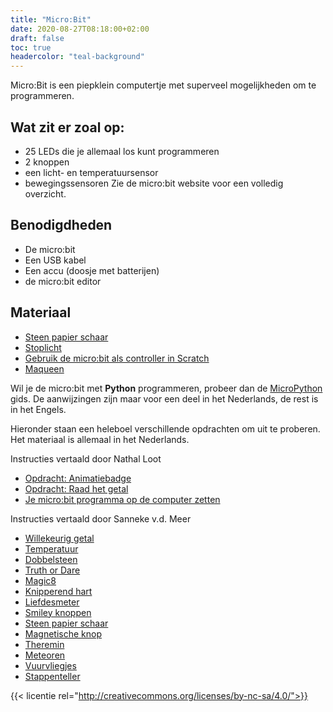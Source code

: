 ```yaml
---
title: "Micro:Bit"
date: 2020-08-27T08:18:00+02:00
draft: false
toc: true
headercolor: "teal-background"
---
```


Micro:Bit is een piepklein computertje met superveel mogelijkheden om te programmeren.
 
<!--more-->

## Wat zit er zoal op:

- 25 LEDs die je allemaal los kunt programmeren
- 2 knoppen
- een licht- en temperatuursensor
- bewegingssensoren
Zie de micro:bit website voor een volledig overzicht.

## Benodigdheden

- De micro:bit
- Een USB kabel
- Een accu (doosje met batterijen)
- de micro:bit editor

## Materiaal

- [Steen papier schaar](steen-papier-schaar/)
- [Stoplicht](stoplicht/)
- [Gebruik de micro:bit als controller in Scratch](microbit-controller/)
- [Maqueen](maqueen/)


Wil je de micro:bit met **Python** programmeren, probeer dan de [MicroPython](https://microbit.org/nl/guide/python/) gids.
De aanwijzingen zijn maar voor een deel in het Nederlands, de rest is in het Engels.

Hieronder staan een heleboel verschillende opdrachten om uit te proberen. Het materiaal is allemaal in het Nederlands.

Instructies vertaald door Nathal Loot
- [Opdracht: Animatiebadge](pdf/micorbit%20-%20Animatiebadge%20-%20vertaald&bewerkt%20door%20Nathal%20loot.pdf)
- [Opdracht: Raad het getal](pdf/Microbit%20-%20Raad%20het%20getal%20-%20uitwerking%20door%20Nathal.pdf)
- [Je micro:bit programma op de computer zetten](pdf/De%20microbit%20&%20de%20computer%20-%20door%20Nathal%20Loot.pdf)

Instructies vertaald door Sanneke v.d. Meer
- [Willekeurig getal](pdf/Microbit%20Uitdaging%201%20Willekeurig%20getal.pdf)
- [Temperatuur](pdf/Microbit%20Uitdaging%202%20Temperatuur.pdf)
- [Dobbelsteen](pdf/Microbit%20Uitdaging%203%20Dobbelsteen.pdf)
- [Truth or Dare](pdf/Microbit%20Uitdaging%204%20Truth%20or%20Dare.pdf)
- [Magic8](pdf/Microbit%20Uitdaging%205%20Magic8.pdf)
- [Knipperend hart](pdf/Microbit%20Uitdaging%206%20Knipperend%20hart.pdf)
- [Liefdesmeter](pdf/Microbit%20Uitdaging%207%20Liefdesmeter.pdf)
- [Smiley knoppen](pdf/Microbit%20Uitdaging%208%20Smiley%20knoppen.pdf)
- [Steen papier schaar](pdf/Microbit%20Uitdaging%209%20Steen%20papier%20schaar.pdf)
- [Magnetische knop](pdf/Microbit%20Uitdaging%2010%20Magnetische%20knop.pdf)
- [Theremin](pdf/Microbit%20Uitdaging%2011%20Theremin.pdf)
- [Meteoren](pdf/Microbit%20Uitdaging%2012%20Meteoren.pdf)
- [Vuurvliegjes](pdf/Microbit%20Uitdaging%2013%20Vuurvliegjes.pdf)
- [Stappenteller](pdf/Microbit%20Uitdaging%2014%20Stappenteller.pdf)

{{< licentie rel="http://creativecommons.org/licenses/by-nc-sa/4.0/">}}
